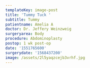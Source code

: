 ```yaml
---
templateKey: image-post
title: 'Tummy Tuck '
subtitle: Tummy
patientname: Amelia A
doctor: Dr. Jeffery Weinzweig
surgeryarea: Body
procedure: Abdominoplasty
postop: 1 wk post-op
date: '1551765600'
surgerydate: '1568437200'
image: /assets/2l5yaqzcejb3vrhf.jpg
---
```


